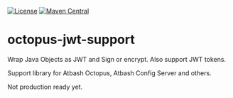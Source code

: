 [![License](https://img.shields.io/:license-Apache2-blue.svg)](http://www.apache.org/licenses/LICENSE-2.0)
[![Maven Central](https://maven-badges.herokuapp.com/maven-central/be.atbash.json/octopus-jwt-support/badge.svg)](https://maven-badges.herokuapp.com/maven-central/be.atbash.json/octopus-jwt-support)

# octopus-jwt-support
Wrap Java Objects as JWT and Sign or encrypt. Also support JWT tokens.

Support library for Atbash Octopus, Atbash Config Server and others.

Not production ready yet.